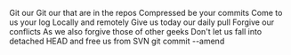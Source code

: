 Git our
Git our that are in the repos 
Compressed be your commits
Come to us your log
Locally and remotely
Give us today our daily pull
Forgive our conflicts
As we also forgive those of other geeks 
Don't let us fall into detached HEAD
and free us from SVN
git commit --amend